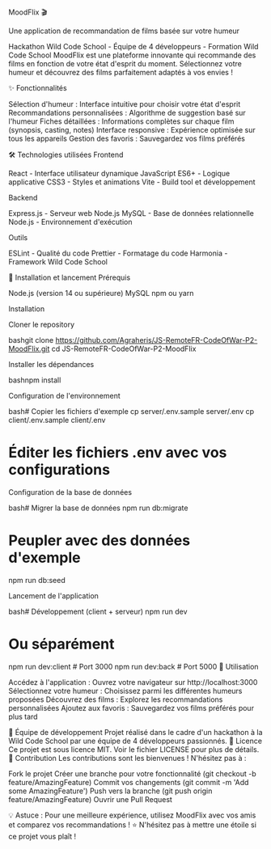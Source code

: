 MoodFlix 🎬

Une application de recommandation de films basée sur votre humeur

Hackathon Wild Code School - Équipe de 4 développeurs - Formation Wild Code School
MoodFlix est une plateforme innovante qui recommande des films en fonction de votre état d'esprit du moment. Sélectionnez votre humeur et découvrez des films parfaitement adaptés à vos envies !

✨ Fonctionnalités

Sélection d'humeur : Interface intuitive pour choisir votre état d'esprit
Recommandations personnalisées : Algorithme de suggestion basé sur l'humeur
Fiches détaillées : Informations complètes sur chaque film (synopsis, casting, notes)
Interface responsive : Expérience optimisée sur tous les appareils
Gestion des favoris : Sauvegardez vos films préférés

🛠️ Technologies utilisées
Frontend

React - Interface utilisateur dynamique
JavaScript ES6+ - Logique applicative
CSS3 - Styles et animations
Vite - Build tool et développement

Backend

Express.js - Serveur web Node.js
MySQL - Base de données relationnelle
Node.js - Environnement d'exécution

Outils

ESLint - Qualité du code
Prettier - Formatage du code
Harmonia - Framework Wild Code School

🚀 Installation et lancement
Prérequis

Node.js (version 14 ou supérieure)
MySQL
npm ou yarn

Installation

Cloner le repository

bashgit clone https://github.com/Agraheris/JS-RemoteFR-CodeOfWar-P2-MoodFlix.git
cd JS-RemoteFR-CodeOfWar-P2-MoodFlix

Installer les dépendances

bashnpm install

Configuration de l'environnement

bash# Copier les fichiers d'exemple
cp server/.env.sample server/.env
cp client/.env.sample client/.env

# Éditer les fichiers .env avec vos configurations

Configuration de la base de données

bash# Migrer la base de données
npm run db:migrate

# Peupler avec des données d'exemple
npm run db:seed

Lancement de l'application

bash# Développement (client + serveur)
npm run dev

# Ou séparément
npm run dev:client  # Port 3000
npm run dev:back    # Port 5000
📱 Utilisation

Accédez à l'application : Ouvrez votre navigateur sur http://localhost:3000
Sélectionnez votre humeur : Choisissez parmi les différentes humeurs proposées
Découvrez des films : Explorez les recommandations personnalisées
Ajoutez aux favoris : Sauvegardez vos films préférés pour plus tard

👥 Équipe de développement
Projet réalisé dans le cadre d'un hackathon à la Wild Code School par une équipe de 4 développeurs passionnés.
📄 Licence
Ce projet est sous licence MIT. Voir le fichier LICENSE pour plus de détails.
🤝 Contribution
Les contributions sont les bienvenues ! N'hésitez pas à :

Fork le projet
Créer une branche pour votre fonctionnalité (git checkout -b feature/AmazingFeature)
Commit vos changements (git commit -m 'Add some AmazingFeature')
Push vers la branche (git push origin feature/AmazingFeature)
Ouvrir une Pull Request


💡 Astuce : Pour une meilleure expérience, utilisez MoodFlix avec vos amis et comparez vos recommandations !
⭐ N'hésitez pas à mettre une étoile si ce projet vous plaît !
